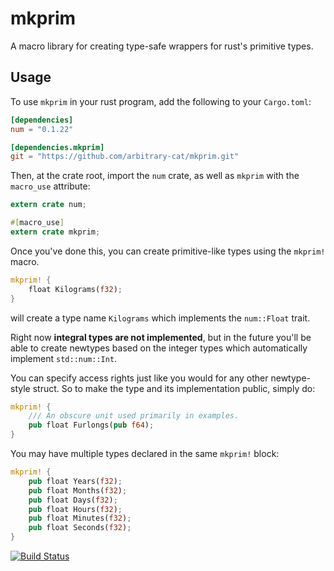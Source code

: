 # mkprim 
A macro library for creating type-safe wrappers for rust's primitive types.

## Usage

To use `mkprim` in your rust program, add the following to your `Cargo.toml`:

```toml
[dependencies]
num = "0.1.22"

[dependencies.mkprim]
git = "https://github.com/arbitrary-cat/mkprim.git"
```

Then, at the crate root, import the `num` crate, as well as `mkprim` with the `macro_use` attribute:

```rust
extern crate num;

#[macro_use]
extern crate mkprim;
```

Once you've done this, you can create primitive-like types using the `mkprim!` macro. 

```rust
mkprim! {
    float Kilograms(f32);
}
```

will create a type name `Kilograms` which implements the `num::Float` trait.

Right now **integral types are not implemented**, but in the future you'll be able to create
newtypes based on the integer types which automatically implement `std::num::Int`.

You can specify access rights just like you would for any other newtype-style struct. So to make the
type and its implementation public, simply do:

```rust
mkprim! {
    /// An obscure unit used primarily in examples.
    pub float Furlongs(pub f64);
}
```

You may have multiple types declared in the same `mkprim!` block:

```rust
mkprim! {
    pub float Years(f32);
    pub float Months(f32);
    pub float Days(f32);
    pub float Hours(f32);
    pub float Minutes(f32);
    pub float Seconds(f32);
}
```

[![Build Status](https://travis-ci.org/arbitrary-cat/mkprim.svg?branch=master)](https://travis-ci.org/arbitrary-cat/mkprim)
